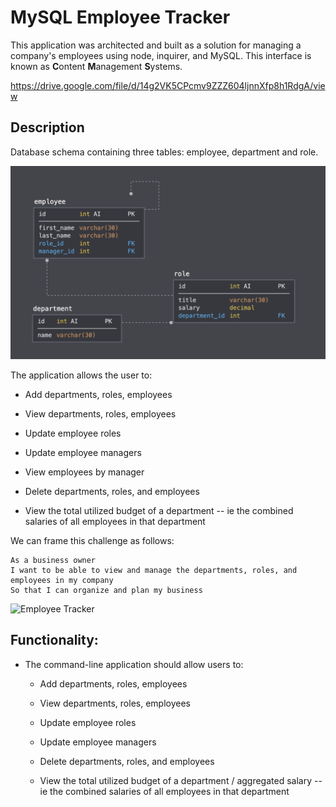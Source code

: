 # MySQL Employee Tracker

This application was architected and built as a solution for managing a company's employees using node, inquirer, and MySQL. This interface is known as **C**ontent **M**anagement **S**ystems.

https://drive.google.com/file/d/14g2VK5CPcmv9ZZZ604ljnnXfp8h1RdgA/view

## Description

Database schema containing three tables: employee, department and role.

![Database Schema](Assets/schema.png)
  
The application allows the user to:

  * Add departments, roles, employees

  * View departments, roles, employees

  * Update employee roles

  * Update employee managers

  * View employees by manager

  * Delete departments, roles, and employees

  * View the total utilized budget of a department -- ie the combined salaries of all employees in that department

We can frame this challenge as follows:

```
As a business owner
I want to be able to view and manage the departments, roles, and employees in my company
So that I can organize and plan my business
```

![Employee Tracker](Assets/video.gif)

## Functionality:

* The command-line application should allow users to:

  * Add departments, roles, employees

  * View departments, roles, employees

  * Update employee roles

  * Update employee managers

  * Delete departments, roles, and employees

  * View the total utilized budget of a department / aggregated salary -- ie the combined salaries of all employees in that department

